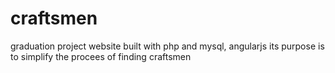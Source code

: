 # craftsmen
graduation project website built with php and mysql, angularjs its purpose is to simplify the procees of finding craftsmen
